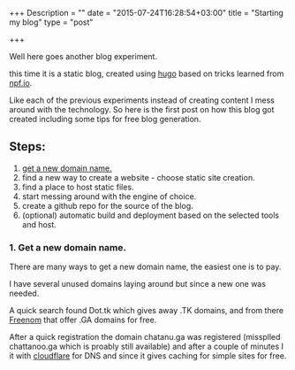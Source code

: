 +++
Description = ""
date = "2015-07-24T16:28:54+03:00"
title = "Starting my blog"
type = "post"

+++

Well here goes another blog experiment.

this time it is a static blog, created using [hugo](gohugo.io) based on tricks learned from [npf.io](https://github.com/natefinch/npf).

Like each of the previous experiments instead of creating content I mess around with the technology.
So here is the first post on how this blog got created including some tips for free blog generation.
## Steps:
1. [get a new domain name.](#getdomain)
1. find a new way to create a website - choose static site creation.
1. find a place to host static files.
1. start messing around with the engine of choice.
1. create a github repo for the source of the blog.
1. (optional) automatic build and deployment based on the selected tools and host.

### <a name="getdomain"></a>1. Get a new domain name.

There are many ways to get a new domain name, the easiest one is to pay. 

I have several unused domains laying around but since a new one was needed.

A quick search found Dot.tk which gives away .TK domains, and from there [Freenom](http://www.freenom.com/) that offer .GA domains for free.

After a quick registration the domain chatanu.ga was registered (missplled chattanoo.ga which is proably still available) and after a couple of minutes I it with [cloudflare](https://www.cloudflare.com/) for DNS and since it gives caching for simple sites for free.

###  





